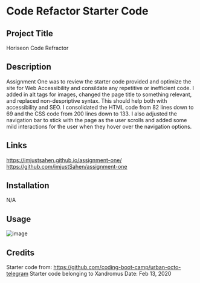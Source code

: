 # Code Refactor Starter Code

## Project Title

Horiseon Code Refractor

## Description

Assignment One was to review the starter code provided and optimize the site for Web Accessibility and consildate any repetitive or inefficient code. I added in alt tags for images, changed the page title to something relevant, and replaced non-despriptive syntax. This should help both with accessibility and SEO. I consolidated the HTML code from 82 lines down to 69 and the CSS code from 200 lines down to 133. I also adjusted the navigation bar to stick with the page as the user scrolls and added some mild interactions for the user when they hover over the navigation options.

## Links

https://imjustsahen.github.io/assignment-one/
https://github.com/imjustSahen/assignment-one

## Installation

N/A

## Usage

![image](https://user-images.githubusercontent.com/114109203/197657021-7b437de9-9c0e-4e27-9785-8aa4a12c4a0f.png)

## Credits

Starter code from: https://github.com/coding-boot-camp/urban-octo-telegram
Starter code belonging to Xandromus
Date: Feb 13, 2020
